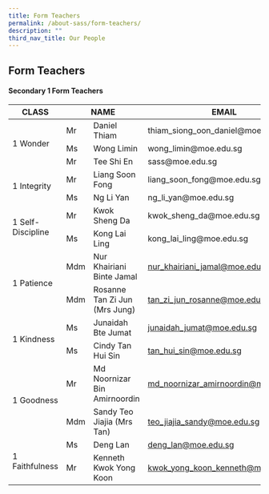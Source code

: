 ```yaml
---
title: Form Teachers
permalink: /about-sass/form-teachers/
description: ""
third_nav_title: Our People
---
```

## Form Teachers

#### Secondary 1 Form Teachers

<table>
<thead>
  <tr>
    <th>CLASS</th>
    <th colspan="2">NAME</th>
    <th>EMAIL</th>
  </tr>
</thead>
<tbody>
  <tr>
    <td rowspan="3">1 Wonder</td>
    <td>Mr</td>
    <td>Daniel Thiam</td>
    <td>thiam_siong_oon_daniel@moe.edu.sg</a></td>
  </tr>
  <tr>
    <td>Ms</td>
    <td>Wong Limin</td>
      <td>wong_limin@moe.edu.sg</a></td>
  </tr>
	  <tr>
    <td>Mr</td>
    <td>Tee Shi En</td>
    <td>sass@moe.edu.sg</a></td>
  <tr>
    <td rowspan="2">1 Integrity</td>
    <td>Mr</td>
    <td>Liang Soon Fong</td>
    <td>liang_soon_fong@moe.edu.sg</td>
  </tr>
  <tr>
    <td>Ms</td>
    <td>Ng Li Yan</td>
    <td>ng_li_yan@moe.edu.sg</td>
  </tr>
  <tr>
    <td rowspan="2">1 Self- Discipline</td>
    <td>Mr</td>
    <td>Kwok Sheng Da</td>
    <td>kwok_sheng_da@moe.edu.sg</td>
  </tr>
  <tr>
    <td>Ms</td>
    <td>Kong Lai Ling</td>
    <td>kong_lai_ling@moe.edu.sg</td>
  </tr>
  <tr>
    <td rowspan="2">1 Patience</td>
    <td>Mdm</td>
    <td>Nur Khairiani Binte Jamal</td>
    <td><a href="mailto:nur_khairiani_jamal@moe.edu.sg">nur_khairiani_jamal@moe.edu.sg</a></td>
  </tr>
  <tr>
    <td>Mdm</td>
    <td>Rosanne Tan Zi Jun (Mrs Jung)</td>
    <td><a href="mailto:tan_zi_jun_rosanne@moe.edu.sg">tan_zi_jun_rosanne@moe.edu.sg</a></td>
  </tr>
  <tr>
    <td rowspan="2">1 Kindness</td>
    <td>Ms </td>
    <td>Junaidah Bte Jumat</td>
    <td><a href="mailto:junaidah_jumat@moe.edu.sg">junaidah_jumat@moe.edu.sg</a></td>
  </tr>
  <tr>
    <td>Ms</td>
    <td>Cindy Tan Hui Sin </td>
    <td><a href="mailto:tan_hui_sin@moe.edu.sg">tan_hui_sin@moe.edu.sg</a></td>
  </tr>
  <tr>
    <td rowspan="2">1 Goodness</td>
    <td>Mr </td>
    <td>Md Noornizar Bin Amirnoordin</td>
    <td><a href="mailto:md_noornizar_amirnoordin@moe.edu.sg">md_noornizar_amirnoordin@moe.edu.sg</a></td>
  </tr>
  <tr>
    <td>Mdm</td>
    <td>Sandy Teo Jiajia (Mrs Tan)</td>
    <td><a href="mailto:teo_jiajia_sandy@moe.edu.sg">teo_jiajia_sandy@moe.edu.sg</a></td>
  </tr>
  <tr>
    <td rowspan="2">1 Faithfulness</td>
    <td>Ms</td>
    <td>Deng Lan</td>
    <td><a href="mailto:deng_lan@moe.edu.sg">deng_lan@moe.edu.sg</a></td>
  </tr>
  <tr>
    <td>Mr </td>
    <td>Kenneth Kwok Yong Koon</td>
    <td><a href="mailto:kwok_yong_koon_kenneth@moe.edu.sg">kwok_yong_koon_kenneth@moe.edu.sg</a></td>
  </tr>
